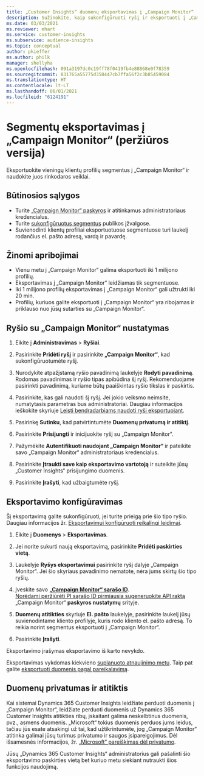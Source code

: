 ```yaml
---
title: „Customer Insights“ duomenų eksportavimas į „Campaign Monitor“
description: Sužinokite, kaip sukonfigūruoti ryšį ir eksportuoti į „Campaign Monitor“.
ms.date: 03/03/2021
ms.reviewer: mhart
ms.service: customer-insights
ms.subservice: audience-insights
ms.topic: conceptual
author: pkieffer
ms.author: philk
manager: shellyha
ms.openlocfilehash: 091a3197dc0c19ff78f0419fb4e88868e0f78359
ms.sourcegitcommit: 831765a55775d358447cb7ffa56f2c3b85459084
ms.translationtype: HT
ms.contentlocale: lt-LT
ms.lasthandoff: 06/01/2021
ms.locfileid: "6124191"
---
```

# <a name="export-segments-to-campaign-monitor-preview"></a>Segmentų eksportavimas į „Campaign Monitor“ (peržiūros versija)

Eksportuokite vieningų klientų profilių segmentus į „Campaign Monitor“ ir naudokite juos rinkodaros veiklai.

## <a name="prerequisites"></a>Būtinosios sąlygos

-   Turite [„Campaign Monitor“ paskyros](https://www.campaignmonitor.com/) ir atitinkamus administratoriaus kredencialus.
-   Turite [sukonfigūruotus segmentus](segments.md) publikos įžvalgose.
-   Suvienodinti klientų profiliai eksportuotuose segmentuose turi laukelį rodančius el. pašto adresą, vardą ir pavardę.

## <a name="known-limitations"></a>Žinomi apribojimai

- Vienu metu į „Campaign Monitor“ galima eksportuoti iki 1 milijono profilių.
- Eksportavimas į „Campaign Monitor“ leidžiamas tik segmentuose.
- Iki 1 milijono profilių eksportavimas į „Campaign Monitor“ gali užtrukti iki 20 min. 
- Profilių, kuriuos galite eksportuoti į „Campaign Monitor“ yra ribojamas ir priklauso nuo jūsų sutarties su „Campaign Monitor“.

## <a name="set-up-connection-to-campaign-monitor"></a>Ryšio su „Campaign Monitor“ nustatymas

1. Eikite į **Administravimas** > **Ryšiai**.

1. Pasirinkite **Pridėti ryšį** ir pasirinkite **„Campaign Monitor“**, kad sukonfigūruotumėte ryšį.

1. Nurodykite atpažįstamą ryšio pavadinimą laukelyje **Rodyti pavadinimą**. Rodomas pavadinimas ir ryšio tipas apibūdina šį ryšį. Rekomenduojame pasirinkti pavadinimą, kuriame būtų paaiškintas ryšio tikslas ir paskirtis.

1. Pasirinkite, kas gali naudoti šį ryšį. Jei jokio veiksmo neimsite, numatytasis parametras bus administratoriai. Daugiau informacijos ieškokite skyriuje [Leisti bendradarbiams naudoti ryšį eksportuojant](connections.md#allow-contributors-to-use-a-connection-for-exports).

1. Pasirinkę **Sutinku**, kad patvirtintumėte **Duomenų privatumą ir atitiktį**.

1. Pasirinkite **Prisijungti** ir inicijuokite ryšį su „Campaign Monitor“.

1. Pažymėkite **Autentifikuoti naudojant „Campaign Monitor“** ir pateikite savo „Campaign Monitor“ administratoriaus kredencialus.

1. Pasirinkite **Įtraukti save kaip eksportavimo vartotoją** ir suteikite jūsų „Customer Insights“ prisijungimo duomenis.

1. Pasirinkite **Įrašyti**, kad užbaigtumėte ryšį.

## <a name="configure-an-export"></a>Eksportavimo konfigūravimas

Šį eksportavimą galite sukonfigūruoti, jei turite prieigą prie šio tipo ryšio. Daugiau informacijos žr. [Eksportavimui konfigūruoti reikalingi leidimai](export-destinations.md#set-up-a-new-export).

1. Eikite į **Duomenys** > **Eksportavimas**.

1. Jei norite sukurti naują eksportavimą, pasirinkite **Pridėti paskirties vietą**.

1. Laukelyje **Ryšys eksportavimui** pasirinkite ryšį dalyje „Campaign Monitor“. Jei šio skyriaus pavadinimo nematote, nėra jums skirtų šio tipo ryšių.

1. Įveskite savo [**„Campaign Monitor“ sąrašo ID**](https://www.campaignmonitor.com/api/getting-started/#your-list-id).    
   [Norėdami peržiūrėti PI sąrašo ID pirmiausia sugeneruokite API raktą](https://www.campaignmonitor.com/api/getting-started/) „Campaign Monitor“ **paskyros nustatymų** srityje.  

3. **Duomenų atitikties** skyriuje **El. pašto** laukelyje, pasirinkite laukelį jūsų suvienodintame kliento profilyje, kuris rodo kliento el. pašto adresą. To reikia norint segmentus eksportuoti į „Campaign Monitor“.

1. Pasirinkite **Įrašyti**.

Eksportavimo įrašymas eksportavimo iš karto nevykdo.

Eksportavimas vykdomas kiekvieno [suplanuoto atnaujinimo metu](system.md#schedule-tab). Taip pat galite [eksportuoti duomenis pagal pareikalavimą](export-destinations.md#run-exports-on-demand). 


## <a name="data-privacy-and-compliance"></a>Duomenų privatumas ir atitiktis

Kai sistemai Dynamics 365 Customer Insights leidžiate perduoti duomenis į „Campaign Monitor“, leidžiate perduoti duomenis už Dynamics 365 Customer Insights atitikties ribų, įskaitant galima neskelbtinus duomenis, pvz., asmens duomenis. „Microsoft“ tokius duomenis perduos jums leidus, tačiau jūs esate atsakingi už tai, kad užtikrintumėte, jog „Campaign Monitor“ atitinka galimai jūsų turimus privatumo ir saugos įsipareigojimus. Dėl išsamesnės informacijos, žr. [„Microsoft“ pareiškimas dėl privatumo](https://go.microsoft.com/fwlink/?linkid=396732).

Jūsų „Dynamics 365 Customer Insights“ administratorius gali pašalinti šio eksportavimo paskirties vietą bet kuriuo metu siekiant nutraukti šios funkcijos naudojimą.
